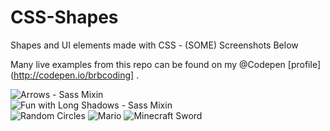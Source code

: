 CSS-Shapes
==========

Shapes and UI elements made with CSS - (SOME) Screenshots Below

Many live examples from this repo can be found on my @Codepen [profile](http://codepen.io/brbcoding] .

![Arrows - Sass Mixin](http://i.imgur.com/zWXL23i.png)  
![Fun with Long Shadows - Sass Mixin](http://i.imgur.com/AlLAIkR.png)  
![Random Circles](http://i.imgur.com/4LwDcRQ.png)
![Mario](http://i.imgur.com/MNjkQvI.png)
![Minecraft Sword](http://i.imgur.com/j0g35Vw.png)
<!-- ![Slide to Unlock](http://i.imgur.com/Ld4de1q.png)
![Aces](http://i.imgur.com/DrcNwlO.png)  
![Pacman](http://i.imgur.com/PCvB92i.png)  
![Rainbow](http://i.imgur.com/ET23xDs.png)  
![Social Cube](http://i.imgur.com/L3ZKkfY.png) -->
